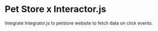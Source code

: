 # Pet Store x Interactor.js
 Integrate Integrator.js to petstore website to fetch data on click events.
